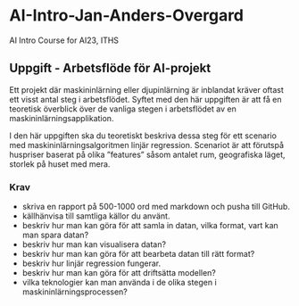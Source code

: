 # AI-Intro-Jan-Anders-Overgard
AI Intro Course for AI23, ITHS

## Uppgift - Arbetsflöde för AI-projekt

Ett projekt där maskininlärning eller djupinlärning är inblandat kräver oftast ett visst
antal steg i arbetsflödet. Syftet med den här uppgiften är att få en teoretisk överblick
över de vanliga stegen i arbetsflödet av en maskininlärningsapplikation.

I den här uppgiften ska du teoretiskt beskriva dessa steg för ett scenario med maskininlärningsalgoritmen linjär regression. Scenariot är att förutspå huspriser baserat på
olika ”features” såsom antalet rum, geografiska läget, storlek på huset med mera.

### Krav
- skriva en rapport på 500-1000 ord med markdown och pusha till GitHub.
- källhänvisa till samtliga källor du använt.
- beskriv hur man kan göra för att samla in datan, vilka format, vart kan man spara datan?
- beskriv hur man kan visualisera datan?
- beskriv hur man kan göra för att bearbeta datan till rätt format?
- beskriv hur linjär regression fungerar.
- beskriv hur man kan göra för att driftsätta modellen?
- vilka teknologier kan man använda i de olika stegen i maskininlärningsprocessen?
